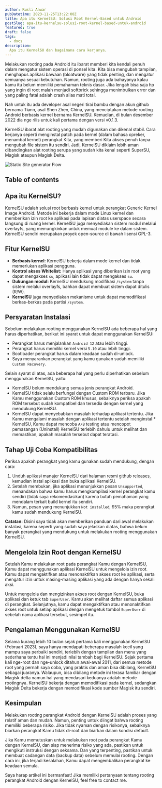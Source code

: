 ```yaml
---
author: Rusli Anwar
pubDatetime: 2023-11-25T13:22:00Z
title: Apa itu KernelSU: Solusi Root Kernel-Based untuk Android
postSlug: apa-itu-kernelsu-solusi-root-kernel-based-untuk-android
featured: true
draft: false
tags:
  - docs
description:
  Apa itu KernelSU dan bagaimana cara kerjanya.
---
```


Melakukan rooting pada Android itu ibarat memberi kita kendali penuh dalam mengatur sistem operasi di ponsel kita. Kita bisa mengubah tampilan, menghapus aplikasi bawaan (bloatware) yang tidak penting, dan mengatur semuanya sesuai kebutuhan. Namun, rooting juga ada bahayanya kalau kamu itu belum memiliki pemahaman teknis dasar. Jika lengah bisa saja hp yang ingin di root malah menjadi softbrick sehingga menimbulkan error dan yang paling fatal adalah crash alias mati total.

Nah untuk itu ada developer asal negeri tirai bambu dengan akun github bernama Tiann, asal Shen Zhen, China, yang menciptakan metode rooting Android berbasis kernel bernama KernelSU. Kemudian, di bulan desember 2022 dia nge rilis untuk kali pertama dengan versi v0.1.3.

KernelSU ibarat alat rooting yang mudah digunakan dan dikenal stabil. Cara kerjanya seperti menginstal patch pada kernel (dalam bahasa opreker, menambal kernel) perangkat Kita, yang memberi Kita akses penuh tanpa mengubah file sistem itu sendiri. Jadi, KernelSU diklaim lebih aman dibandingkan alat rooting serupa yang sudah kita kenal seperti SuperSU, Magisk ataupun Magisk Delta.

![Static Site generator Flow](@assets/images/KernelSU-logo.png)

## Table of contents

## Apa itu KernelSU?

KernelSU adalah solusi root berbasis kernel untuk perangkat Generic Kernel Image Android. Metode ini bekerja dalam mode Linux kernel dan memberikan izin root ke aplikasi pada lapisan diatas userspace secara langsung di ruang kernel. KernelSU juga menyediakan sistem modul melalui overlayfs, yang memungkinkan untuk memuat module ke dalam sistem. KernelSU sendiri merupakan proyek open-source di bawah lisensi GPL-3.

## Fitur KernelSU

* **Berbasis kernel:** KernelSU bekerja dalam mode kernel dan tidak memerlukan aplikasi pengguna.
* **Kontrol akses Whitelist:** Hanya aplikasi yang diberikan izin root yang dapat mengakses `su`, aplikasi lain tidak dapat mengakses `su`.
* **Dukungan modul:** KernelSU mendukung modifikasi `/system` tanpa sistem melalui overlayfs, bahkan dapat membuat sistem dapat ditulis (R/W).
* **KernelSU** juga menyediakan mekanisme untuk dapat memodifikasi berkas-berkas pada partisi `/system`.

## Persyaratan Instalasi

Sebelum melakukan rooting menggunakan KernelSU ada beberapa hal yang harus diperhatikan, berikut ini syarat untuk dapat menggunakan KernelSU:

* Perangkat harus menjalankan `Android 12` atau lebih tinggi.
* Perangkat harus memiliki kernel versi `5.10` atau lebih tinggi.
* Bootloader perangkat harus dalam keadaan sudah di-unlock.
* Saya menyarankan perangkat yang kamu gunakan sudah memiliki `Custom Recovery`.

Selain syarat di atas, ada beberapa hal yang perlu diperhatikan sebelum menggunakan KernelSU, yaitu:

* KernelSU belum mendukung semua jenis perangkat Android.
* KernelSU tidak selalu berfungsi dengan Custom ROM  terbaru. Jika Kamu menggunakan Custom ROM khusus, sebaiknya periksa apakah ROM tersebut sudah kompatibel dan tersedia dengan kernel yang mendukung KernelSU.
* KernelSU dapat menyebabkan masalah terhadap aplikasi tertentu. Jika Kamu mengalami masalah dengan aplikasi tertentu setelah menginstal * KernelSU, Kamu dapat mencoba `A/B` testing atau mencopot pemasangan (Uninstall) KernelSU terlebih dahulu untuk melihat dan memastikan, apakah masalah tersebut dapat teratasi.

## Tahap Uji Coba Kompatibilitas

Periksa apakah perangkat yang kamu gunakan sudah mendukung, dengan cara:

1. Unduh aplikasi manajer KernelSU dari halaman resmi github releases, kemudian instal aplikasi dan buka aplikasi KernelSU.
2. Setelah membukan, jika aplikasi menunjukkan pesan `Unsupported`, menandakan bahwa kamu harus mengkompilasi kernel perangkat kamu sendiri (tidak saya rekomendasikan) karena butuh pemahaman yang mendalam terkait build kernel itu sendiri.
3. Namun, pesan yang menunjukkan `Not installed`, 95% maka perangkat kamu sudah mendukung KernelSU.

**Catatan:** Disini saya tidak akan memberikan panduan dari awal melakukan instalasi, karena seperti yang sudah saya jelaskan diatas, bahwa belum banyak perangkat yang mendukung untuk melakukan rooting menggunakan KernelSU.

## Mengelola Izin Root dengan KernelSU

Setelah Kamu melakukan root pada perangkat Kamu dengan KernelSU, Kamu dapat menggunakan aplikasi KernelSU untuk mengelola izin root. Kamu dapat mengaktifkan atau menonaktifkan akses root ke aplikasi, serta mengatur izin untuk masing-masing aplikasi yang ada dengan hanya sekali aksi.

Untuk mengelola dan mengizinkan akses root dengan KernelSU, buka aplikasi dan ketuk tab `SuperUser`. Kamu akan melihat daftar semua aplikasi di perangkat. Selanjutnya, kamu dapat mengaktifkan atau menonaktifkan akses root untuk setiap aplikasi dengan mengetuk tombol `SuperUser` di sebelah nama aplikasi tersebut, sesimpel itu.

## Pengalaman Menggunakan KernelSU

Selama kurang lebih 10 bulan sejak pertama kali menggunakan KernelSU (Februari 2023), saya hanya mendapati beberapa masalah kecil yang mampu saya perbaiki sendiri, terlebih dengan tampilan dan menu yang sederhana tentu hal ini menjadi nilai tambah bagi KernelSU. Sejak pertama kali nge-root dan nge-unlock ditahun awal-awal 2011, dari semua metode root yang pernah saya coba, yang praktis dan aman bisa dibilang, KernelSU sebagai juaranya. Walaupun, bisa dibilang metode ini terasa familiar dengan Magisk delta namun hal yang mendasari keduanya adalah metode rootingnya. KernelSU bekerja dengan memodifikasi pada kernel, sedangkan Magisk Delta bekerja dengan memodifikasi kode sumber Magisk itu sendiri.

## Kesimpulan

Melakukan rooting perangkat Android dengan KernelSU adalah proses yang relatif aman dan mudah. Namun, penting untuk diingat bahwa rooting memiliki beberapa risiko. Jika tidak nyaman dengan risikonya, sebaiknya biarkan perangkat Kamu tidak di-root dan biarkan dalam kondisi default.

Jika Kamu memutuskan untuk melakukan root pada perangkat Kamu dengan KernelSU, dan siap menerima risiko yang ada, pastikan untuk mengikuti instruksi dengan seksama. Dan yang terpenting, pastikan untuk membuat cadangan data (backup data) sebelum memulai rooting. Dengan cara ini, jika terjadi kesalahan, Kamu dapat mengembalikan perangkat ke keadaan semula.

Saya harap artikel ini bermanfaat! Jika memiliki pertanyaan tentang rooting perangkat Android dengan KernelSU, feel free to contact me.
